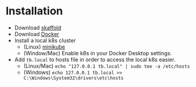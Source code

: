 # Installation
- Download [skaffold](https://skaffold.dev)
- Download [Docker](https://docker.com)
- Install a local k8s cluster
    - (Linux) [minikube](https://github.com/kubernetes/minikube)
    - (Window/Mac) Enable k8s in your Docker Desktop settings.
- Add `tb.local` to hosts file in order to access the local k8s easier.
    - (Linux/Mac) `echo "127.0.0.1 tb.local" | sudo tee -a /etc/hosts`
    - (Windows) `echo 127.0.0.1 tb.local >> C:\Windows\System32\drivers\etc\hosts`
